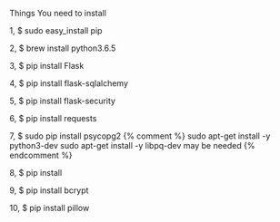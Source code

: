 Things You need to install

1,
$ sudo easy_install pip

2,
$ brew install python3.6.5

3,
$ pip install Flask

4,
$ pip install flask-sqlalchemy

5,
$ pip install flask-security

6,
$ pip install requests

7,
$ sudo pip install psycopg2
  {% comment %} 
      sudo apt-get install -y python3-dev
      sudo apt-get install -y libpq-dev 
      may be needed
  {% endcomment %}

8,
$ pip install 

9,
$ pip install bcrypt

10,
$ pip install pillow
